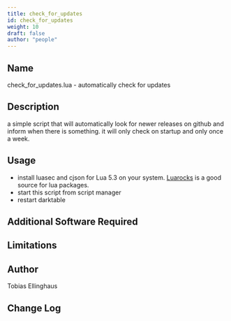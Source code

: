 ```yaml
---
title: check_for_updates
id: check_for_updates
weight: 10
draft: false
author: "people"
---
```


## Name

check_for_updates.lua - automatically check for updates

## Description

a simple script that will automatically look for newer releases on github and inform
when there is something. it will only check on startup and only once a week.

## Usage

* install luasec and cjson for Lua 5.3 on your system.  [Luarocks](luarocks.org) is a good source for lua packages.
* start this script from script manager
* restart darktable

## Additional Software Required


## Limitations


## Author

Tobias Ellinghaus

## Change Log
